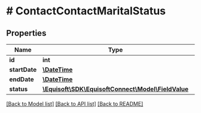 # # ContactContactMaritalStatus

## Properties

Name | Type | Description | Notes
------------ | ------------- | ------------- | -------------
**id** | **int** |  | [optional]
**startDate** | [**\DateTime**](\DateTime.md) |  | [optional]
**endDate** | [**\DateTime**](\DateTime.md) |  | [optional]
**status** | [**\Equisoft\SDK\EquisoftConnect\Model\FieldValue**](FieldValue.md) |  | [optional]

[[Back to Model list]](../../README.md#models) [[Back to API list]](../../README.md#endpoints) [[Back to README]](../../README.md)
